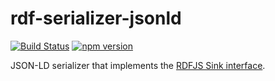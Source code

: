 # rdf-serializer-jsonld

[![Build Status](https://travis-ci.org/rdf-ext/rdf-serializer-jsonld.svg?branch=master)](https://travis-ci.org/rdf-ext/rdf-serializer-jsonld)
[![npm version](https://badge.fury.io/js/rdf-serializer-jsonld.svg)](https://badge.fury.io/js/rdf-serializer-jsonld)

JSON-LD serializer that implements the [RDFJS Sink interface](https://github.com/rdfjs/representation-task-force/).
